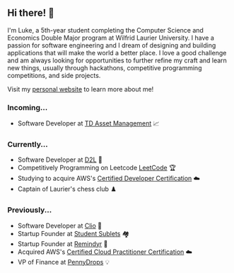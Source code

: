 ## Hi there! 👋

I'm Luke, a 5th-year student completing the Computer Science and Economics Double Major program at Wilfrid Laurier University. I have a passion for software engineering and I dream of designing and building applications that will make the world a better place. I love a good challenge and am always looking for opportunities to further refine my craft and learn new things, usually through hackathons, competitive programming competitions, and side projects.

Visit my [personal website](https://www.lukedasios.com/) to learn more about me! 

### Incoming...
- Software Developer at [TD Asset Management](https://www.td.com/gl/en/global-investment-solutions/about-us/our-business/td-asset-management) 📈

### Currently...
- Software Developer at [D2L](https://www.d2l.com/) 🏫
- Competitively Programming on Leetcode [LeetCode](https://leetcode.com/Luke_Das/) 🏆
- Studying to acquire AWS's [Certified Developer Certification](https://aws.amazon.com/certification/certified-developer-associate/?trk=388d2989-92ff-4df0-b2ee-d3064582f09e&sc_channel=ps&ef_id=CjwKCAjwpJWoBhA8EiwAHZFzfh9RO8Iovt_cV_3daK5EaH9Dkw5Zze3w5qbl_KFEp6ZagIpjJYFliRoCmDYQAvD_BwE:G:s&s_kwcid=AL!4422!3!508672714309!e!!g!!aws%20developer%20certification!11138243030!106933369902) ☁️
- Captain of Laurier's chess club ♟️

### Previously...
- Software Developer at [Clio](https://www.clio.com/) 📜
- Startup Founder at [Student Sublets](https://www.studentsublets.co/) 🏘
- Startup Founder at [Remindyr](https://github.com/LukeDasios/Remindyr) 📱
- Acquired AWS's [Certified Cloud Practitioner Certification](https://www.credly.com/badges/6bce9f58-f523-4a3f-8f48-65e11a84bc98/public_url) ☁️
- VP of Finance at [PennyDrops](https://www.pennydrops.org/) 💡

